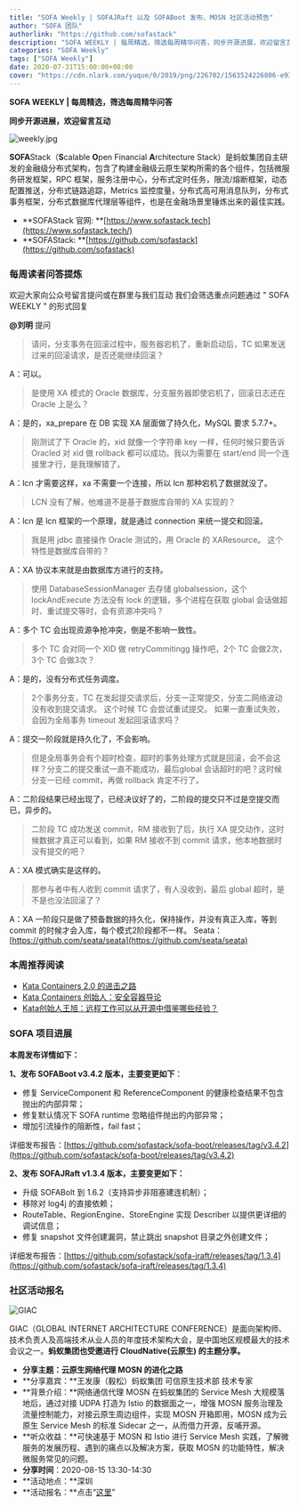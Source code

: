 ```yaml
---
title: "SOFA Weekly | SOFAJRaft 以及 SOFABoot 发布、MOSN 社区活动预告"
author: "SOFA 团队"
authorlink: "https://github.com/sofastack"
description: "SOFA WEEKLY | 每周精选，筛选每周精华问答，同步开源进展，欢迎留言互动。"
categories: "SOFA Weekly"
tags: ["SOFA Weekly"]
date: 2020-07-31T15:00:00+08:00
cover: "https://cdn.nlark.com/yuque/0/2019/png/226702/1563524226806-e93607a3-1b77-4ca2-8c3c-0384ab966154.png"
---
```


**SOFA WEEKLY | 每周精选，筛选每周精华问答**

**同步开源进展，欢迎留言互动**

![weekly.jpg](https://cdn.nlark.com/yuque/0/2019/jpeg/226702/1562925824761-fc720f21-9622-437b-a783-0b0729eda119.jpeg)

**SOFA**Stack（**S**calable **O**pen Financial **A**rchitecture Stack）是蚂蚁集团自主研发的金融级分布式架构，包含了构建金融级云原生架构所需的各个组件，包括微服务研发框架，RPC 框架，服务注册中心，分布式定时任务，限流/熔断框架，动态配置推送，分布式链路追踪，Metrics 监控度量，分布式高可用消息队列，分布式事务框架，分布式数据库代理层等组件，也是在金融场景里锤炼出来的最佳实践。

- **SOFAStack 官网: **[https://www.sofastack.tech](https://www.sofastack.tech/)
- **SOFAStack: **[https://github.com/sofastack](https://github.com/sofastack)

### 每周读者问答提炼

欢迎大家向公众号留言提问或在群里与我们互动
我们会筛选重点问题通过 " SOFA WEEKLY " 的形式回复

**@刘明** 提问

> 请问，分支事务在回滚过程中，服务器宕机了，重新启动后，TC 如果发送过来的回滚请求，是否还能继续回滚？

A：可以。

> 是使用 XA 模式的 Oracle 数据库，分支服务器即使宕机了，回滚日志还在 Oracle 上是么？

A：是的，xa_prepare 在 DB 实现 XA 层面做了持久化，MySQL 要求 5.7.7+。

> 刚测试了下 Oracle 的，xid 就像一个字符串 key 一样，任何时候只要告诉 Oracled 对 xid 做 rollback 都可以成功。我以为需要在 start/end 同一个连接里才行，是我理解错了。

A：lcn 才需要这样，xa 不需要一个连接，所以 lcn 那种宕机了数据就没了。

> LCN 没有了解，他难道不是基于数据库自带的 XA 实现的？

A：lcn 是 lcn 框架的一个原理，就是通过 connection 来统一提交和回滚。

> 我是用 jdbc 直接操作 Oracle 测试的，用 Oracle 的 XAResource。 这个特性是数据库自带的？

A：XA 协议本来就是由数据库方进行的支持。

> 使用 DatabaseSessionManager 去存储 globalsession，这个 lockAndExecute 方法没有 lock 的逻辑，多个进程在获取 global 会话做超时、重试提交等时，会有资源冲突吗？

A：多个 TC 会出现资源争抢冲突，倒是不影响一致性。

> 多个 TC 会对同一个 XID 做 retryCommitingg 操作吧，2个 TC 会做2次，3个 TC 会做3次？

A：是的，没有分布式任务调度。

> 2个事务分支，TC 在发起提交请求后，分支一正常提交，分支二网络波动没有收到提交请求。 这个时候 TC 会尝试重试提交。 如果一直重试失败，会因为全局事务 timeout 发起回滚请求吗？

A：提交一阶段就是持久化了，不会影响。

> 但是全局事务会有个超时检查，超时的事务处理方式就是回滚，会不会这样？分支二的提交重试一直不能成功，最后global 会话超时的吧？这时候分支一已经 commit，再做 rollback 肯定不行了。

A：二阶段结果已经出现了，已经决议好了的，二阶段的提交只不过是空提交而已，异步的。

> 二阶段 TC 成功发送 commit，RM 接收到了后，执行 XA 提交动作，这时候数据才真正可以看到，如果 RM 接收不到 commit 请求，他本地数据时没有提交的吧？

A：XA 模式确实是这样的。

> 那参与者中有人收到 commit 请求了，有人没收到，最后 global 超时，是不是也没法回滚了？

A：XA 一阶段只是做了预备数据的持久化，保持操作，并没有真正入库，等到 commit 的时候才会入库，每个模式2阶段都不一样。
Seata：[https://github.com/seata/seata](https://github.com/seata/seata)

### 本周推荐阅读

- [Kata Containers 2.0 的进击之路](http://mp.weixin.qq.com/s?__biz=MzUzMzU5Mjc1Nw==&mid=2247486638&idx=1&sn=e684736dac39b1c23ceb1b1346cf52e3&chksm=faa0e374cdd76a62b3fbec88e00d284229710fe37f1f476d69f78451d3f9d53aba6a49b837ed&scene=21)
- [Kata Containers 创始人：安全容器导论](/blog/kata-container-introduction-to-safe-containers/)
- [Kata创始人王旭：远程工作可以从开源中借鉴哪些经验？](http://mp.weixin.qq.com/s?__biz=MzUzMzU5Mjc1Nw==&mid=2247485887&idx=1&sn=ae5efe4c0903ce642779c91a3d87e9f0&chksm=faa0e665cdd76f7343067d9a569aba6f599cd942e4b1b2753d6e50ef63debf5b031d3478c6d7&scene=21)

### SOFA 项目进展

**本周发布详情如下：**

**1、发布 SOFABoot v3.4.2 版本，主要变更如下**：

- 修复 ServiceComponent 和 ReferenceComponent 的健康检查结果不包含抛出的内部异常；
- 修复默认情况下 SOFA runtime 忽略组件抛出的内部异常；
- 增加引流操作的阻断性，fail fast；

详细发布报告：[https://github.com/sofastack/sofa-boot/releases/tag/v3.4.2](https://github.com/sofastack/sofa-boot/releases/tag/v3.4.2)

**2、发布 SOFAJRaft v1.3.4 版本，主要变更如下：**

- 升级 SOFABolt 到 1.6.2（支持异步非阻塞建连机制）；
- 移除对 log4j 的直接依赖；
- RouteTable、RegionEngine、StoreEngine 实现 Describer 以提供更详细的调试信息；
- 修复 snapshot 文件创建漏洞，禁止跳出 snapshot 目录之外创建文件；

详细发布报告：[https://github.com/sofastack/sofa-jraft/releases/tag/1.3.4](https://github.com/sofastack/sofa-jraft/releases/tag/1.3.4)

### 社区活动报名

![GIAC](https://cdn.nlark.com/yuque/0/2020/png/226702/1593767327848-6b0d42f2-2cc8-479b-8375-3d375dba618a.png)

GIAC（GLOBAL INTERNET ARCHITECTURE CONFERENCE）是面向架构师、技术负责人及高端技术从业人员的年度技术架构大会，是中国地区规模最大的技术会议之一。**蚂蚁集团也受邀进行 CloudNative(云原生) 的主题分享。**

- **分享主题：云原生网络代理 MOSN 的进化之路**
- **分享嘉宾：**王发康（毅松）蚂蚁集团 可信原生技术部 技术专家
- **背景介绍：**网络通信代理 MOSN 在蚂蚁集团的 Service Mesh 大规模落地后，通过对接 UDPA 打造为 Istio 的数据面之一，增强 MOSN 服务治理及流量控制能力，对接云原生周边组件，实现 MOSN 开箱即用，MOSN 成为云原生 Service Mesh 的标准 Sidecar 之一，从而借力开源，反哺开源。
- **听众收益：**可快速基于 MOSN 和 Istio 进行 Service Mesh 实践，了解微服务的发展历程、遇到的痛点以及解决方案，获取 MOSN 的功能特性，解决微服务常见的问题。
- **分享时间**：2020-08-15 13:30-14:30
- **活动地点：**深圳
- **活动报名：**点击“[这里](http://giac.msup.com.cn/Giac/schedule/course?id=14579)”
